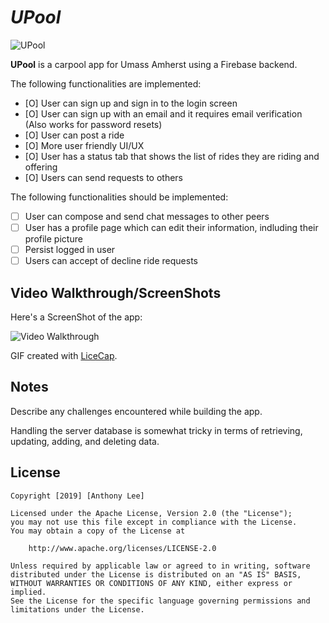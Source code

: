 # *UPool*

<img src='https://i.imgur.com/KPEDnOK.jpg' title='UPool' width='' />

**UPool** is a carpool app for Umass Amherst using a Firebase backend.

The following functionalities are implemented:

- [O] User can sign up and sign in to the login screen
- [O] User can sign up with an email and it requires email verification (Also works for password resets)
- [O] User can post a ride
- [O] More user friendly UI/UX
- [O] User has a status tab that shows the list of rides they are riding and offering
- [O] Users can send requests to others

The following functionalities should be implemented:

- [ ] User can compose and send chat messages to other peers
- [ ] User has a profile page which can edit their information, indluding their profile picture
- [ ] Persist logged in user
- [ ] Users can accept of decline ride requests

## Video Walkthrough/ScreenShots

Here's a ScreenShot of the app:

<img src='https://i.imgur.com/Rd8bzVw.gif' title='Video Walkthrough' width='' alt='Video Walkthrough' />

GIF created with [LiceCap](http://www.cockos.com/licecap/).

## Notes

Describe any challenges encountered while building the app.

Handling the server database is somewhat tricky in terms of retrieving, updating, adding, and deleting data.

## License

    Copyright [2019] [Anthony Lee]

    Licensed under the Apache License, Version 2.0 (the "License");
    you may not use this file except in compliance with the License.
    You may obtain a copy of the License at

        http://www.apache.org/licenses/LICENSE-2.0

    Unless required by applicable law or agreed to in writing, software
    distributed under the License is distributed on an "AS IS" BASIS,
    WITHOUT WARRANTIES OR CONDITIONS OF ANY KIND, either express or implied.
    See the License for the specific language governing permissions and
    limitations under the License.
